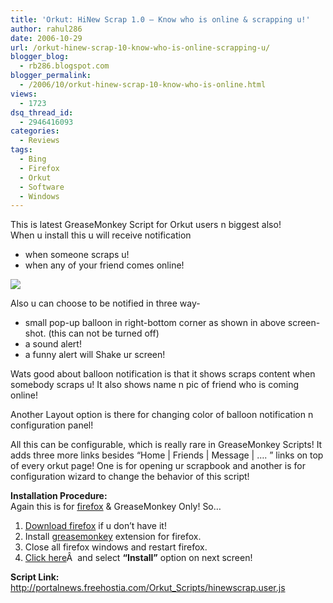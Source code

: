 ```yaml
---
title: 'Orkut: HiNew Scrap 1.0 – Know who is online & scrapping u!'
author: rahul286
date: 2006-10-29
url: /orkut-hinew-scrap-10-know-who-is-online-scrapping-u/
blogger_blog:
  - rb286.blogspot.com
blogger_permalink:
  - /2006/10/orkut-hinew-scrap-10-know-who-is-online.html
views:
  - 1723
dsq_thread_id:
  - 2946416093
categories:
  - Reviews
tags:
  - Bing
  - Firefox
  - Orkut
  - Software
  - Windows
---
```

This is latest GreaseMonkey Script for Orkut users n biggest also!  
When u install this u will receive notification

  * when someone scraps u!
  * when any of your friend comes online!

<img class="wp-image-51360" src="http://cdn.devilsworkshop.org/files/2007/10/hinewscrap_screenshot0.jpg" />

Also u can choose to be notified in three way-

  * small pop-up balloon in right-bottom corner as shown in above screen-shot. (this can not be turned off)
  * a sound alert!
  * a funny alert will Shake ur screen!

Wats good about balloon notification is that it shows scraps content when somebody scraps u! It also shows name n pic of friend who is coming online!

Another Layout option is there for changing color of balloon notification n configuration panel!

All this can be configurable, which is really rare in GreaseMonkey Scripts! It adds three more links besides &#8220;Home | Friends | Message | &#8230;. &#8221; links on top of every orkut page! One is for opening ur scrapbook and another is for configuration wizard to change the behavior of this script!

<span style="font-weight: bold">Installation Procedure:</span>  
Again this is for <a href="http://www.spreadfirefox.com/node&id=199011&t=1" onclick="_gaq.push(['_trackEvent', 'outbound-article', 'http://www.spreadfirefox.com/node&id=199011&t=1', 'firefox']);" >firefox</a> & GreaseMonkey Only! So&#8230;

  1. <a href="http://www.spreadfirefox.com/node&id=199011&t=1" onclick="_gaq.push(['_trackEvent', 'outbound-article', 'http://www.spreadfirefox.com/node&id=199011&t=1', 'Download firefox']);" >Download firefox</a> if u don&#8217;t have it!
  2. Install <a href="http://greasemonkey.mozdev.org/" onclick="_gaq.push(['_trackEvent', 'outbound-article', 'http://greasemonkey.mozdev.org/', 'greasemonkey']);" >greasemonkey</a> extension for firefox.
  3. Close all firefox windows and restart firefox.
  4. <a href="http://portalnews.freehostia.com/Orkut_Scripts/hinewscrap.user.js" onclick="_gaq.push(['_trackEvent', 'outbound-article', 'http://portalnews.freehostia.com/Orkut_Scripts/hinewscrap.user.js', 'Click here']);" >Click here</a>Â  and select <span style="font-weight: bold">&#8220;Install&#8221;</span> option on next screen!

<span style="font-weight: bold">Script Link: </span>  
<a href="http://portalnews.freehostia.com/Orkut_Scripts/hinewscrap.user.js" onclick="_gaq.push(['_trackEvent', 'outbound-article', 'http://portalnews.freehostia.com/Orkut_Scripts/hinewscrap.user.js', 'http://portalnews.freehostia.com/Orkut_Scripts/hinewscrap.user.js']);" >http://portalnews.freehostia.com/Orkut_Scripts/hinewscrap.user.js</a>
